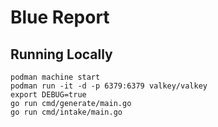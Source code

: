 # Blue Report

## Running Locally

```
podman machine start
podman run -it -d -p 6379:6379 valkey/valkey
export DEBUG=true
go run cmd/generate/main.go
go run cmd/intake/main.go
```
